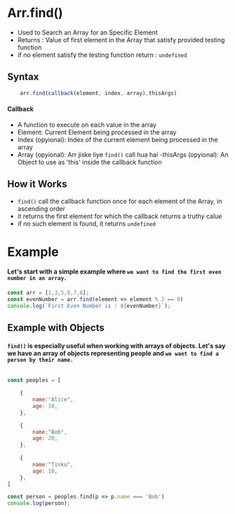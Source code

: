 # Arr.find()

- Used to Search an Array for an Specific Element 
- Returns : Value of first element in the Array that satisfy provided testing function 
- if no element satisfy the testing function return : `undefined`

## Syntax
```javascript
    arr.find(callback(element, index, array),thisArgs)
```

#### Callback

- A function to execute on each value in the array
- Element: Current Element being processed in the array
- Index (opyional): Index of the current element being processed in the array
- Array (opyional): Arr jiske liye `find()` call hua hai
-thisArgs (opyional): An Object to use as 'this' inside the callback function

## How it Works
- `find()` call the callback function once for each element of the Array, in ascending order
- it returns the first element for which the callback returns a truthy calue 
- if no such element is found, it returns `undefined`


# Example

#### Let's start with a simple example where `we want to find the first even number in an array.`
```javascript
const arr = [1,3,5,8,7,6];
const evenNumber = arr.find(element => element % 2 == 0)
console.log(`First Even Number is : ${evenNumber}`);
```

## Example with Objects
#### `find()` is especially useful when working with arrays of objects. Let's say we have an array of objects representing people and `we want to find a person by their name.`

```javascript

const peoples = [

    {
        name:"Alice",
        age: 30,
    },

    {
        name:"Bob",
        age: 20,
    },
    
    {
        name:"Tinku",
        age: 10,
    },
]

const person = peoples.find(p => p.name === 'Bob')
console.log(person);

```